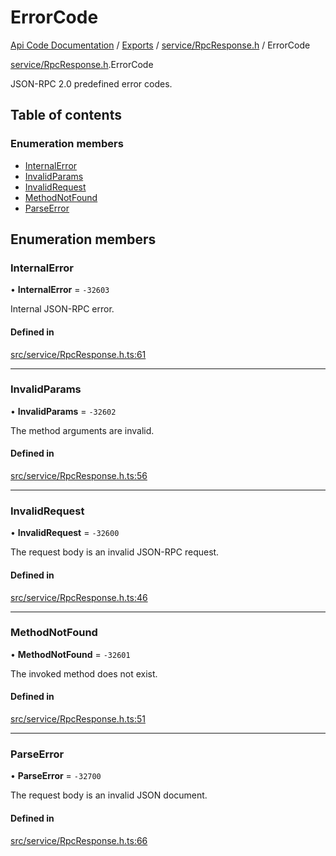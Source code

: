 # ErrorCode
 
[Api Code Documentation](../README.md) / [Exports](../modules.md) / [service/RpcResponse.h](../modules/service_RpcResponse_h.md) / ErrorCode

[service/RpcResponse.h](../modules/service_RpcResponse_h.md).ErrorCode

JSON-RPC 2.0 predefined error codes.

## Table of contents

### Enumeration members

- [InternalError](service_RpcResponse_h.ErrorCode.md#internalerror)
- [InvalidParams](service_RpcResponse_h.ErrorCode.md#invalidparams)
- [InvalidRequest](service_RpcResponse_h.ErrorCode.md#invalidrequest)
- [MethodNotFound](service_RpcResponse_h.ErrorCode.md#methodnotfound)
- [ParseError](service_RpcResponse_h.ErrorCode.md#parseerror)

## Enumeration members

### InternalError

• **InternalError** = `-32603`

Internal JSON-RPC error.

#### Defined in

[src/service/RpcResponse.h.ts:61](https://github.com/openkfw/TruBudget/blob/b9aaff0/api/src/service/RpcResponse.h.ts#L61)

___

### InvalidParams

• **InvalidParams** = `-32602`

The method arguments are invalid.

#### Defined in

[src/service/RpcResponse.h.ts:56](https://github.com/openkfw/TruBudget/blob/b9aaff0/api/src/service/RpcResponse.h.ts#L56)

___

### InvalidRequest

• **InvalidRequest** = `-32600`

The request body is an invalid JSON-RPC request.

#### Defined in

[src/service/RpcResponse.h.ts:46](https://github.com/openkfw/TruBudget/blob/b9aaff0/api/src/service/RpcResponse.h.ts#L46)

___

### MethodNotFound

• **MethodNotFound** = `-32601`

The invoked method does not exist.

#### Defined in

[src/service/RpcResponse.h.ts:51](https://github.com/openkfw/TruBudget/blob/b9aaff0/api/src/service/RpcResponse.h.ts#L51)

___

### ParseError

• **ParseError** = `-32700`

The request body is an invalid JSON document.

#### Defined in

[src/service/RpcResponse.h.ts:66](https://github.com/openkfw/TruBudget/blob/b9aaff0/api/src/service/RpcResponse.h.ts#L66)
